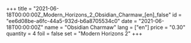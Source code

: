 +++
title = "2021-06-18T00:00:00Z_Modern_Horizons_2_Obsidian_Charmaw_[en]_false"
id = "ee6d08be-a6fc-44a5-932d-b6a8705534c0"
date = "2021-06-18T00:00:00Z"
name = "Obsidian Charmaw"
lang = ["en"]
price = "0.30"
quantity = 4
foil = false
set = "Modern Horizons 2"
+++
